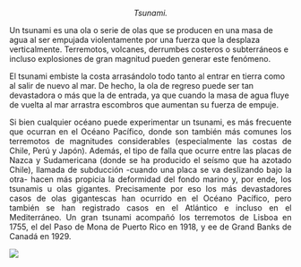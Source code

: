 <html>

<head>

<title>
Desastres Naturales
</title>

</head>

<body>
<p>
 <i><center>Tsunami.</center></i>
<p>
Un tsunami es una ola o serie de olas que se producen en una masa de agua al ser empujada violentamente por una fuerza que la desplaza verticalmente. Terremotos, volcanes, derrumbes costeros o subterráneos e incluso explosiones de gran magnitud pueden generar este fenómeno.
<p>
El tsunami embiste la costa arrasándolo todo tanto al entrar en tierra como al salir de nuevo al mar. De hecho, la ola de regreso puede ser tan devastadora o más que la de entrada, ya que cuando la masa de agua fluye de vuelta al mar arrastra escombros que aumentan su fuerza de empuje.
<p>
<p align=justify>Si bien cualquier océano puede experimentar un tsunami, es más frecuente que ocurran en el Océano Pacífico, donde son también más comunes los terremotos de magnitudes considerables (especialmente las costas de Chile, Perú y Japón). Además, el tipo de falla que ocurre entre las placas de Nazca y Sudamericana (donde se ha producido el seísmo que ha azotado Chile), llamada de subducción -cuando una placa se va deslizando bajo la otra- hacen más propicia la deformidad del fondo marino y, por ende, los tsunamis u olas gigantes. Precisamente por eso los más devastadores casos de olas gigantescas han ocurrido en el Océano Pacífico, pero también se han registrado casos en el Atlántico e incluso en el Mediterráneo. Un gran tsunami acompañó los terremotos de Lisboa en 1755, el del Paso de Mona de Puerto Rico en 1918, y ee de Grand Banks de Canadá en 1929.</p>
</body>
<p>
<img src="https://images.app.goo.gl/shRNsagwTrxcCBtA7"

</html>
